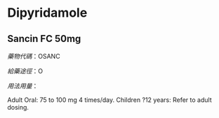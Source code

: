 # Dipyridamole

## Sancin FC 50mg

*藥物代碼*：OSANC

*給藥途徑*：O

*用法用量*：

Adult Oral: 75 to 100 mg 4 times/day. Children ?12 years: Refer to adult dosing.

